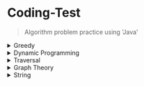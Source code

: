# Coding-Test
> Algorithm problem practice using 'Java'

<details>
  <summary>Greedy</summary>
  
  ---
  [> Matrix (baekjoon 1080)](https://github.com/leeheefull/Algorithms/tree/master/CodingTest/src/greedy/Matrix.java)
  
  [> Stand In Line (baekjoon 1138)](https://github.com/leeheefull/Algorithms/tree/master/CodingTest/src/greedy/StandInLine.java)
  
  [> Word Math (baekjoon 1339)](https://github.com/leeheefull/Algorithms/tree/master/CodingTest/src/greedy/WordMath.java)
  
  [> Lost Parenthesis (baekjoon 1541)](https://github.com/leeheefull/Algorithms/tree/master/CodingTest/src/greedy/LostParenthesis.java)
  
  [> Tie Number (baekjoon 1744)](https://github.com/leeheefull/Algorithms/tree/master/CodingTest/src/greedy/TieNumber.java)
  
  [> Sick Knight (baekjoon 1784)](https://github.com/leeheefull/Algorithms/tree/master/CodingTest/src/greedy/SickKnight.java)
  
  [> Meeting Room Allocation (baekjoon 1931)](https://github.com/leeheefull/Algorithms/tree/master/CodingTest/src/greedy/MeetingRoomAllocation.java)
  
  [> New Recruit (baekjoon 1946)](https://github.com/leeheefull/Algorithms/tree/master/CodingTest/src/greedy/NewRecruit.java)
  
  [> Rope (baekjoon 2217)](https://github.com/leeheefull/Algorithms/tree/master/CodingTest/src/greedy/Rope.java)
  
  [> Scales (baekjoon 2437)](https://github.com/leeheefull/Algorithms/tree/master/CodingTest/src/greedy/Scales.java)
  
  [> Exchange (baekjoon 5585)](https://github.com/leeheefull/Algorithms/tree/master/CodingTest/src/greedy/Exchange.java)
  
  [> Microwave Oven (baekjoon 10162)](https://github.com/leeheefull/Algorithms/tree/master/CodingTest/src/greedy/MicrowaveOven.java)
  
  [> Coin 0 (baekjoon 11047)](https://github.com/leeheefull/Algorithms/tree/master/CodingTest/src/greedy/Coin0.java)
  
  [> ATM (baekjoon 11399)](https://github.com/leeheefull/Algorithms/tree/master/CodingTest/src/greedy/ATM.java)
  
  ---
</details>

<details>
  <summary>Dynamic Programming</summary>
  
  ---
  [> Make 1 (baekjoon 1463)](https://github.com/leeheefull/Algorithms/tree/master/CodingTest/src/dynamicProgramming/Make1.java)
  
  [> Sugar Delivery (baekjoon 2839)](https://github.com/leeheefull/Algorithms/tree/master/CodingTest/src/dynamicProgramming/SugarDelivery.java)
  
  ---
</details>

<details>
  <summary>Traversal</summary>
  
  ---
  ---
</details>


<details>
  <summary>Graph Theory</summary>
  
  ---
  ---
</details>


<details>
  <summary>String</summary>
  
  ---
  [> Omok](https://github.com/leeheefull/Algorithms/tree/master/CodingTest/src/string/Omok.java)
  
  [> Pyramid](https://github.com/leeheefull/Algorithms/tree/master/CodingTest/src/string/Pyramid.java)
  
  [> Number Of Words (baekjoon 1152)](https://github.com/leeheefull/Algorithms/tree/master/CodingTest/src/string/NumberOfWords.java)
  
  [> Right Angle Triangle (baekjoon 2438)](https://github.com/leeheefull/Algorithms/tree/master/CodingTest/src/string/RightAngleTriangle.java)
  
  [> OX Quiz (baekjoon 8958)](https://github.com/leeheefull/Algorithms/tree/master/CodingTest/src/string/OXQuiz.java)
  
  [> Find Alphabet (baekjoon 10809)](https://github.com/leeheefull/Algorithms/tree/master/CodingTest/src/string/FindAlphabet.java)

  [> Sum Of Numbers (baekjoon 11720)](https://github.com/leeheefull/Algorithms/tree/master/CodingTest/src/string/SumOfNumbers.java)
  
  ---
</details>